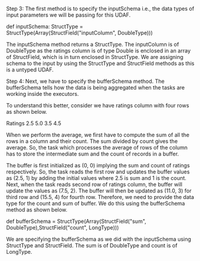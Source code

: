 
Step 3: The first method is to specify the inputSchema i.e., the data types of input parameters we will be passing for this UDAF.

def inputSchema: StructType = StructType(Array(StructField("inputColumn", DoubleType)))


The inputSchema method returns a StructType. The inputColumn is of DoubleType as the ratings column is of type Double is enclosed in an array of StructField, which is in turn enclosed in StructType. We are assigning schema to the input by using the StructType and StructField methods as this is a untyped UDAF.

Step 4: Next, we have to specify the bufferSchema method. The bufferSchema tells how the data is being aggregated when the tasks are working inside the executors.

To understand this better, consider we have ratings column with four rows as shown below.

Ratings
2.5
5.0
3.5
4.5

When we perform the average, we first have to compute the sum of all the rows in a column and their count. The sum divided by count gives the average. So, the task which processes the average of rows of the column has to store the intermediate sum and the count of records in a buffer.

The buffer is first initialized as (0, 0) implying the sum and count of ratings respectively. So, the task reads the first row and updates the buffer values as (2.5, 1) by adding the initial values where 2.5 is sum and 1 is the count. Next, when the task reads second row of ratings column, the buffer will update the values as (7.5, 2). The buffer will then be updated as (11.0, 3) for third row and (15.5, 4) for fourth row. Therefore, we need to provide the data type for the count and sum of buffer. We do this using the bufferSchema method as shown below.


def bufferSchema = StructType(Array(StructField("sum", DoubleType),StructField("count", LongType)))

We are specifying the bufferSchema as we did with the inputSchema using StructType and StructField. The sum is of DoubleType and count is of LongType.
